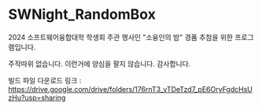 # SWNight_RandomBox
2024 소프트웨어융합대학 학생회 주관 행사인 "소융인의 밤" 경품 추첨을 위한 프로그램입니다.

주작따위 없습니다. 이런거에 양심을 팔지 않습니다. 감사합니다.

빌드 파일 다운로드 링크 : https://drive.google.com/drive/folders/176rnT3_yTDeTzd7_pE6OryFgdcHsUzHu?usp=sharing
